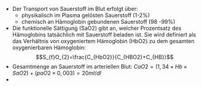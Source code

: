 - Der Transport von Sauerstoff im Blut erfolgt über: 
	- physikalisch im Plasma gelösten Sauerstoff (1-2%) 
	- chemisch an Hämoglobin gebundenen Sauerstoff (98 -99%)
- Die funktionelle Sättigung (SaO2) gibt an, welcher Prozentsatz des Hämoglobins tatsächlich mit Sauerstoff beladen ist. Sie wird definiert als das Verhältnis von oxygeniertem Hämoglobin (HbO2) zu dem gesamten oxygenierbaren Hämoglobin:$$S_{f}O_{2}=\frac{C_{HbO2}}{C_{HBO2}+C_{HB}}$$
- Gesamtmenge an Sauerstoff im arteriellen Blut: $CaO2 = (1,34 \times Hb \times SaO2) + (paO2 \times 0,003) = 20 ml/dl$
- 